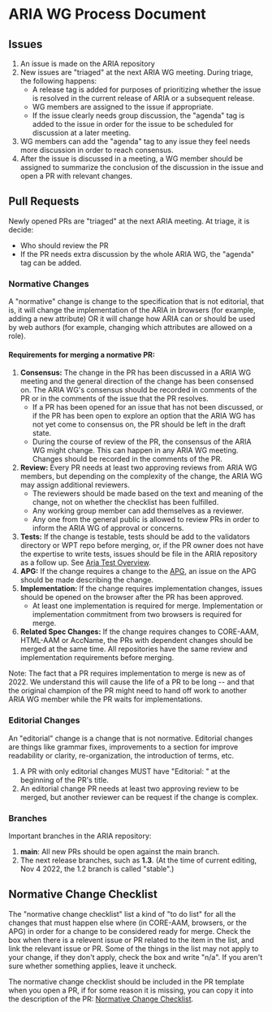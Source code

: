 # ARIA WG Process Document

## Issues
1. An issue is made on the ARIA repository
2. New issues are "triaged" at the next ARIA WG meeting. During triage, the following happens:
   - A release tag is added for purposes of prioritizing whether the issue is resolved in the current release of ARIA or a subsequent release.
   - WG members are assigned to the issue if appropriate.
   - If the issue clearly needs group discussion, the "agenda" tag is added to the issue in order for the issue to be scheduled for discussion at a later meeting.
3. WG members can add the "agenda" tag to any issue they feel needs more discussion in order to reach consensus.
4. After the issue is discussed in a meeting, a WG member should be assigned to summarize the conclusion of the discussion in the issue and open a PR with relevant changes.

## Pull Requests

Newly opened PRs are "triaged" at the next ARIA meeting. At triage, it is decide:
- Who should review the PR
- If the PR needs extra discussion by the whole ARIA WG, the "agenda" tag can be added.

### Normative Changes

A "normative" change is change to the specification that is not editorial, that is, it will change the implementation of the ARIA in browsers (for example, adding a new attribute) OR it will change how ARIA can or should be used by web authors (for example, changing which attributes are allowed on a role).

#### Requirements for merging a normative PR:
1. **Consensus:** The change in the PR has been discussed in a ARIA WG meeting and the general direction of the change has been consensed on. The ARIA WG's consensus should be recorded in comments of the PR or in the comments of the issue that the PR resolves.
    - If a PR has been opened for an issue that has not been discussed, or if the PR has been open to explore an option that the ARIA WG has not yet come to consensus on, the PR should be left in the draft state.
    - During the course of review of the PR, the consensus of the ARIA WG might change. This can happen in any ARIA WG meeting. Changes should be recorded in the comments of the PR.
2. **Review:** Every PR needs at least two approving reviews from ARIA WG members, but depending on the complexity of the change, the ARIA WG may assign additional reviewers.
    - The reviewers should be made based on the text and meaning of the change, not on whether the checklist has been fulfilled.
    - Any working group member can add themselves as a reviewer.
    - Any one from the general public is allowed to review PRs in order to inform the ARIA WG of approval or concerns.
3. **Tests:** If the change is testable, tests should be add to the validators directory or WPT repo before merging, or, if the PR owner does not have the expertise to write tests, issues should be file in the ARIA repository as a follow up. See [Aria Test Overview](tests.md).
4. **APG:** If the change requires a change to the [APG](https://github.com/w3c/aria-practices), an issue on the APG should be made describing the change.
5. **Implementation:** If the change requires implementation changes, issues should be opened on the browser after the PR has been approved.
   - At least one implementation is required for merge. Implementation or implementation commitment from two browsers is required for merge.
6. **Related Spec Changes:** If the change requires changes to CORE-AAM, HTML-AAM or AccName, the PRs with dependent changes should be merged at the same time. All repositories have the same review and implementation requirements before merging.

Note: The fact that a PR requires implementation to merge is new as of 2022. We understand this will cause the life of a PR to be long -- and that the original champion of the PR might need to hand off work to another ARIA WG member while the PR waits for implementations.

### Editorial Changes

An "editorial" change is a change that is not normative. Editorial changes are things like grammar fixes, improvements to a section for improve readability or clarity, re-organization, the introduction of terms, etc.

1. A PR with only editorial changes MUST have "Editorial: " at the beginning of the PR's title.
2. An editorial change PR needs at least two approving review to be merged, but another reviewer can be request if the change is complex.

### Branches

Important branches in the ARIA repository:
1. **main**: All new PRs should be open against the main branch.
2. The next release branches, such as **1.3**. (At the time of current editing, Nov 4 2022, the 1.2 branch is called "stable".) 

## Normative Change Checklist

The "normative change checklist" list a kind of "to do list" for all the changes that must happen else where (in CORE-AAM, browsers, or the APG) in order for a change to be considered ready for merge. Check the box when there is a relevent issue or PR related to the item in the list, and link the relevant issue or PR. Some of the things in the list may not apply to your change, if they don't apply, check the box and write "n/a". If you aren't sure whether something applies, leave it uncheck.

The normative change checklist should be included in the PR template when you open a PR, if for some reason it is missing, you can copy it into the description of the PR:
[Normative Change Checklist](https://github.com/w3c/aria/blob/main/.github/pull_request_template.md).